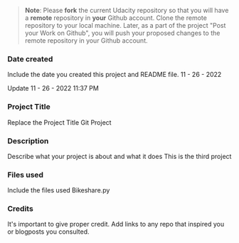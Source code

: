 >**Note**: Please **fork** the current Udacity repository so that you will have a **remote** repository in **your** Github account. Clone the remote repository to your local machine. Later, as a part of the project "Post your Work on Github", you will push your proposed changes to the remote repository in your Github account.

### Date created
Include the date you created this project and README file.
11 - 26 - 2022 

Update 11 - 26 - 2022 11:37 PM

### Project Title
Replace the Project Title
Git Project 
### Description
Describe what your project is about and what it does
This is the third project 

### Files used
Include the files used
Bikeshare.py

### Credits
It's important to give proper credit. Add links to any repo that inspired you or blogposts you consulted.


